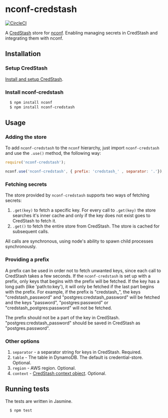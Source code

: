 # nconf-credstash
[![CircleCI](https://circleci.com/gh/bookmd/nconf-credstash.svg?style=svg)](https://circleci.com/gh/bookmd/nconf-credstash)

A [CredStash](https://github.com/fugue/credstash) store for [nconf](https://github.com/indexzero/nconf).
Enabling managing secrets in CredStash and integrating them with nconf.

## Installation
### Setup CredStash
[Install and setup CredStash](https://github.com/fugue/credstash#setup).

### Install nconf-credstash
``` bash
  $ npm install nconf
  $ npm install nconf-credstash
```
## Usage
### Adding the store
To add `nconf-credstash` to the `nconf` hierarchy, just import `nconf-credstash` and use the `.use()` method, the following way:
```javascript
require('nconf-credstash');

nconf.use('nconf-credstash', { prefix: 'credstash_' , separator: '.'});
```
### Fetching secrets
The store provided by `nconf-credstash` supports two ways of fetching secrets:

1. `.get(key)` to fetch a specific key. For every call to `.get(key)` the store searches it's inner cache and only if the key does not exist goes to CredStash to fetch it.
2. `.get()` to fetch the entire store from CredStash. The store is cached for subsequent calls.

All calls are synchronous, using node's ability to spawn child processes synchronously.

### Providing a prefix
A prefix can be used in order not to fetch unwanted keys, since each call to CredStash takes a few seconds.
If the `nconf-credstash` is set up with a prefix, only keys that begins with the prefix will be fetched. If the key has a long path (like 'path:to:key'), it will only be fetched if the last part begins with the prefix. 
For example, if the prefix is "credstash_", the keys "credstash_password" and "postgres:credstash_password" will be fetched and the keys "password", "postgres:password" or "credstash_postgres:password" will not be fetched. 

The prefix should not be a part of the key in CredStash. "postgres:credstash_password" should be saved in CredStash as "postgres.password".

### Other options
1. `separator` - a separator string for keys in CredStash. Required.
2. `table` - The table in DynamoDB. The default is credential-store. Optional.
3. `region` - AWS region. Optional.
4. `context` - [CredStash context object](https://github.com/fugue/credstash#controlling-and-auditing-secrets). Optional.

## Running tests
The tests are written in Jasmine.
``` bash
  $ npm test
```

